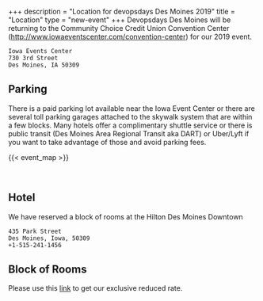 +++
description = "Location for devopsdays Des Moines 2019"
title = "Location"
type = "new-event"
+++
Devopsdays Des Moines will be returning to the Community Choice Credit Union Convention Center (http://www.iowaeventscenter.com/convention-center) for our 2019 event.

```
Iowa Events Center
730 3rd Street
Des Moines, IA 50309
```

## Parking

There is a paid parking lot available near the Iowa Event Center or there are several toll parking garages attached to the skywalk system that are within a few blocks. Many hotels offer a complimentary shuttle service or there is public transit (Des Moines Area Regional Transit aka DART) or Uber/Lyft if you want to take advantage of those and avoid parking fees.

<!-- Uncomment this only if you have set the coordinates for your location in the config yaml. Get Latitude and Longitude of a Point: http://itouchmap.com/latlong.html -->
{{< event_map >}}

<br/>

## Hotel
We have reserved a block of rooms at the Hilton Des Moines Downtown
```
435 Park Street
Des Moines, Iowa, 50309
+1-515-241-1456 
```
## Block of Rooms
Please use this <a href="https://www.hilton.com/en/hi/groups/personalized/D/DSMDIHH-DOD-20190501/index.jhtml?WT.mc_id=POG">link</a> to get our exclusive reduced rate.